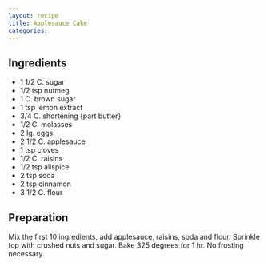 ```yaml
---
layout: recipe
title: Applesauce Cake
categories:
---
```


## Ingredients

- 1 1/2 C. sugar
- 1/2 tsp nutmeg
- 1 C. brown sugar
- 1 tsp lemon extract
- 3/4 C. shortening {part butter}
- 1/2 C. molasses
- 2 lg. eggs
- 2 1/2 C. applesauce
- 1 tsp cloves
- 1/2 C. raisins
- 1/2 tsp allspice
- 2 tsp soda
- 2 tsp cinnamon
- 3 1/2 C. flour

## Preparation

Mix the first 10 ingredients, add applesauce, raisins, soda and flour.  Sprinkle top with crushed nuts and sugar.  Bake 325 degrees for 1 hr.  No frosting necessary.